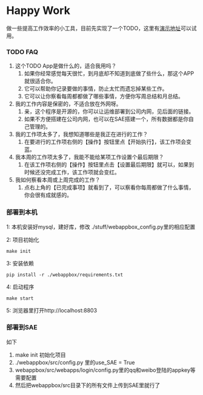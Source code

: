 # Happy Work

做一些提高工作效率的小工具，目前先实现了一个TODO，这里有[演示地址](http://happywork.sinaapp.com/todo/index.html)可以试用。

### TODO FAQ

1. 这个TODO App是做什么的，适合我用吗？
    1. 如果你经常感觉每天很忙，到月底却不知道到底做了些什么，那这个APP就很适合你。
    1. 它可以帮助你记录要做的事情，防止太忙而遗忘掉某些工作。
    1. 它可以让你察看每周都都做了哪些事情，方便你写周总结和月总结。
1. 我的工作内容是保密的，不适合放在外网呀。
    1. 亲，这个程序是开源的，你可以让运维部署到公司内网，见后面的链接。
    1. 如果不方便搭建在公司内网，也可以在SAE搭建一个，所有数据都是你自己管理的。
1. 我的工作项太多了，我想知道哪些是我正在进行的工作？
    1. 在要进行的工作项右侧的【操作】按钮里点【开始执行】，该工作项会变蓝。
1. 我本周的工作项太多了，我能不能给某项工作设置个最后期限？
    1. 在该工作项右侧的【操作】按钮里点击【设置最后期限】就可以，如果到时候还没完成工作，该工作项就会变红。
1. 我如何察看本周或上周完成的工作？
    1. 点右上角的【已完成事项】就看到了，可以察看你每周都做了什么事情，你会很有成就感的。

### 部署到本机 

1: 本机安装好mysql，建好库，修改 ./stuff/webappbox_config.py里的相应配置

2: 项目初始化

    make init

3: 安装依赖

    pip install -r ./webappbox/requirements.txt

4: 启动程序

    make start

5: 浏览器里打开http://localhost:8803


### 部署到SAE

如下

1. make init 初始化项目
1. ./webappbox/src/config.py 里的use_SAE = True
1. webappbox/src/webapps/login/config.py里的qq和weibo登陆的appkey等需要配置
1. 然后把webappbox/src目录下的所有文件上传到SAE里就行了
